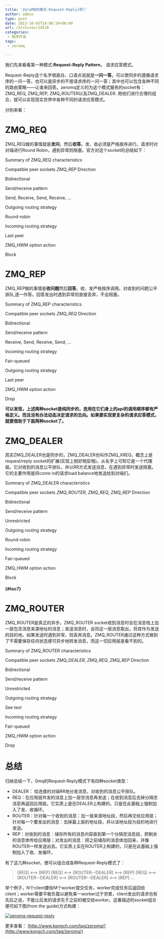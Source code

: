 ```yaml
---
title: 'ZeroMQ的模式-Requset-Reply[转]'
author: admin
type: post
date: 2013-10-03T14:08:59+00:00
url: /archives/14518
categories:
 - 程序开发
tags:
 - zeromq

---
```

我们先来看看第一种模式:**Request-Reply Pattern**。 请求应答模式。

Request-Reply这个名字很直白，口语点说就是**一问一答**。可以使同步的遵循请求序的一问一答，也可以是异步的不按请求序的一问一答；其中也可以包含各种不同的路由策略——让谁来回答。zeromq定义的为这个模式服务的socket有：ZMQ\_REQ, ZMQ\_REP, ZMQ\_ROUTER以及ZMQ\_DEALER. 用他们进行合理的组合，就可以实现现实世界中各种不同的请求应答模式。

分别来看：

# ZMQ_REQ

ZMQ_REQ做的事情就是**发问**，然后**收答**。发、收必须是严格按序进行。请求时对对端进行Round Robin，遇到异常则阻塞。官方对这个socket的总结如下：

 Summary of ZMQ_REQ characteristics

 Compatible peer sockets
 _ZMQ_REP_
 Direction

 Bidirectional

 Send/receive pattern

 Send, Receive, Send, Receive, …

 Outgoing routing strategy

 Round-robin

 Incoming routing strategy

 Last peer

 ZMQ_HWM option action

 Block


# ZMQ_REP

ZMQ_REP做的事情是**收问题**然后**回答**。收、发严格按序调用。对收到的问题公平排队,逐一作答。回答发出时遇到异常则直接丢弃，不会阻塞。

 Summary of ZMQ_REP characteristics

 Compatible peer sockets
 _ZMQ_REQ_
 Direction

 Bidirectional

 Send/receive pattern

 Receive, Send, Receive, Send, …

 Incoming routing strategy

 Fair-queued

 Outgoing routing strategy

 Last peer

 ZMQ_HWM option action

 Drop


**可以发现，上述两种socket是纯同步的，连用在它们身上的api的调用顺序都有严格定义。而且没有办法动态决定请求的去向。如果要实现更复杂的请求应答模式，就要借助于下面两种socket了。**

# ZMQ_DEALER

其实ZMQ\_DEALER也是同步的，ZMQ\_DEALER也叫作ZMQ_XREQ，概念上是request/reply socket的扩展(实现上刚好相反哦)。从名字上可知它是一个代理层。它对收到的消息公平排队，并以RR方式发送消息，在遇到异常时发送阻塞。它的主要作用是将come in的请求load balance地发送给到对端们。

 Summary of ZMQ_DEALER characteristics

 Compatible peer sockets
 _ZMQ_ROUTER_, _ZMQ_REQ_, _ZMQ_REP_
 Direction

 Bidirectional

 Send/receive pattern

 Unrestricted

 Outgoing routing strategy

 Round-robin

 Incoming routing strategy

 Fair-queued

 ZMQ_HWM option action

 Block


#### {#toc7}

# ZMQ_ROUTER

ZMQ\_ROUTER是真正的异步。ZMQ\_ROUTER socket收到消息时会在消息栈上加一层包含消息来源地址的消息；发送消息时，会将这一层消息取出，将其作为发送的目的地。如果发送时遇到异常，则丢弃消息。ZMQ_ROUTER通过这种方式做到了不需要保存任何状态便可异步地转发消息，而这一切应用层是看不到的。

 Summary of ZMQ_ROUTER characteristics

 Compatible peer sockets
 _ZMQ_DEALER_, _ZMQ_REQ_, _ZMQ_REP_
 Direction

 Bidirectional

 Send/receive pattern

 Unrestricted

 Outgoing routing strategy

 See text

 Incoming routing strategy

 Fair-queued

 ZMQ_HWM option action

 Drop


# 总结

归纳总结一下，0mq的Request-Reply模式下有四种socket类型：

 * DEALER： 给连接的对端RR地分发消息，对收到的消息公平排队。
 * REQ：在应用层外发的消息上加一层空消息再发送；在收到消息后去掉分隔空消息再返回应用层。它实质上是在DEALER上构建的，只是在此基础上强制加入了发、收循环。
 * ROUTER：针对每一个收到的消息：加一层来源地址段，然后再交给应用层；针对每一个要发出的消息：去掉最上层的地址段，并以该地址段为目的地进行发送。
 * REP：对收到的消息：储存所有的消息内容直到第一个分隔空消息段，把剩余的消息体传给应用层；对发出的消息：把之前储存的消息体加回来，并像ROUTER一样发送出去。它实质上实在ROUTER上构建的，只是在此基础上强制加入了收、发循环。

有了这几种socket，便可以组合成各种Request-Reply模式了：

> [REQ] <--> [REP]
> [REQ] <--> [ROUTER--DEALER] <--> [REP]
> [REQ] <--> [ROUTER--DEALER] <--> [ROUTER--DEALER] <--> [REP]
> ...

举个例子，N个client要给M个worker提交任务，worker完成任务后返回给client；worker需要平衡负载以避免某一worker过于劳累，client发出的请求也有先后之说，不能让后发的请求先于之前的被交给worker。这番描述的socket组合便可如下图(from the guide)方式构建：

[![zeromq-request-reply](http://blog.haohtml.com/wp-content/uploads/2013/10/zeromq-request-reply.png)][1]

更多查看： [http://www.kongch.com/tag/zeromq/](http://www.kongch.com/tag/zeromq/)

 [1]: http://blog.haohtml.com/wp-content/uploads/2013/10/zeromq-request-reply.png
